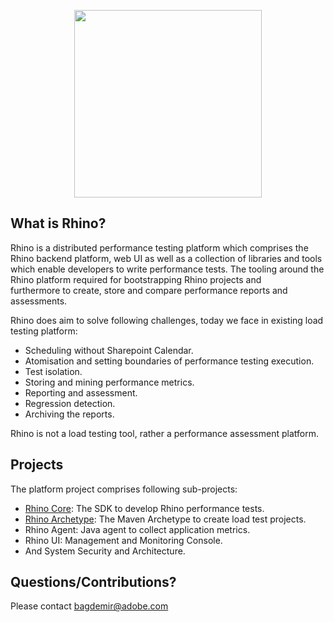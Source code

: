 <p align="center">
  <img src="https://git.corp.adobe.com/rhino/rhino-pap/blob/master/Rhino.png" width="300"/>
</p>

## What is Rhino?

Rhino is a distributed performance testing platform which comprises the Rhino backend platform, 
web UI as well as a collection of libraries and tools which enable developers to write 
performance tests. The tooling around the Rhino platform required for bootstrapping Rhino projects and  
furthermore to create, store and compare performance reports and assessments. 

Rhino does aim to solve following challenges, today we face in existing load testing platform:

* Scheduling without Sharepoint Calendar. 
* Atomisation and setting boundaries of performance testing execution.
* Test isolation.
* Storing and mining performance metrics.
* Reporting and assessment.
* Regression detection.
* Archiving the reports.

Rhino is not a load testing tool, rather a performance assessment platform.

## Projects

The platform project comprises following sub-projects: 
* [Rhino Core](https://git.corp.adobe.com/rhino/rhino-pap/wiki/Core:-Getting-Started): The SDK to develop Rhino performance tests. 
* [Rhino Archetype](https://git.corp.adobe.com/rhino/rhino-pap/tree/master/rhino-archetype): The Maven Archetype to create load test projects.
* Rhino Agent: Java agent to collect application metrics. 
* Rhino UI: Management and Monitoring Console.
* And System Security and Architecture.

Questions/Contributions?
---

Please contact [bagdemir@adobe.com](mailto:bagdemir@adobe.com)
